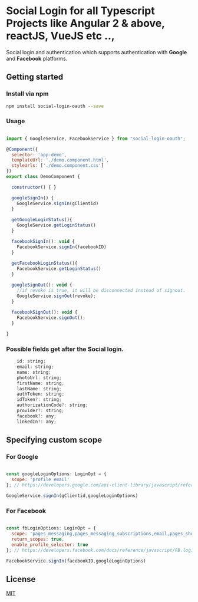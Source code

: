 # Social Login for all Typescript Projects like Angular 2 & above, reactJS, VueJS etc ..,

Social login and authentication which supports authentication with **Google** and **Facebook** platforms.

## Getting started

### Install via npm 

```sh
npm install social-login-oauth --save 
```

### Usage

```javascript

import { GoogleService, FacebookService } from "social-login-oauth";

@Component({
  selector: 'app-demo',
  templateUrl: './demo.component.html',
  styleUrls: ['./demo.component.css']
})
export class DemoComponent {

  constructor() { }

  googleSignIn() {
    GoogleService.signIn(gClientid)
  }
  
  getGoogleLoginStatus(){
    GoogleService.getLoginStatus() 
  }

  facebookSignIn(): void {
    FacebookService.signIn(facebookID)
  } 
  
  getFacebookLoginStatus(){
    FacebookService.getLoginStatus()
  }

  googleSignOut(): void {
    //if revoke is true, it will be disconnected instead of signout.
    GoogleService.signOut(revoke);
  }
  
  facebookSignOut(): void {
    FacebookService.signOut();
  }

}
```

### Possible fields get after the Social login.

```javascript
    id: string;
    email: string;
    name: string;
    photoUrl: string;
    firstName: string;
    lastName: string;
    authToken: string;
    idToken?: string;
    authorizationCode?: string;
    provider?: string;
    facebook?: any;
    linkedIn?: any;
```

## Specifying custom scope

### For Google

```javascript

const googleLoginOptions: LoginOpt = {
  scope: 'profile email'
}; // https://developers.google.com/api-client-library/javascript/reference/referencedocs#gapiauth2clientconfig

GoogleService.signIn(gClientid,googleLoginOptions)
```

### For Facebook

```javascript

const fbLoginOptions: LoginOpt = {
  scope: 'pages_messaging,pages_messaging_subscriptions,email,pages_show_list,manage_pages',
  return_scopes: true,
  enable_profile_selector: true
}; // https://developers.facebook.com/docs/reference/javascript/FB.login/v2.11

FacebookService.signIn(facebookID,googleLoginOptions)
```

## License

[MIT](LICENSE)
